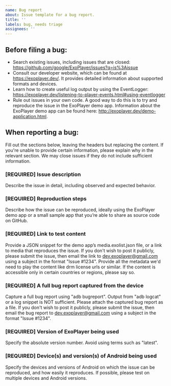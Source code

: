 ```yaml
---
name: Bug report
about: Issue template for a bug report.
title: ''
labels: bug, needs triage
assignees: ''
---
```


Before filing a bug:
-----------------------
- Search existing issues, including issues that are closed:
  https://github.com/google/ExoPlayer/issues?q=is%3Aissue
- Consult our developer website, which can be found at https://exoplayer.dev/.
  It provides detailed information about supported formats and devices.
- Learn how to create useful log output by using the EventLogger:
  https://exoplayer.dev/listening-to-player-events.html#using-eventlogger
- Rule out issues in your own code. A good way to do this is to try and
  reproduce the issue in the ExoPlayer demo app. Information about the ExoPlayer
  demo app can be found here:
  http://exoplayer.dev/demo-application.html.

When reporting a bug:
-----------------------
Fill out the sections below, leaving the headers but replacing the content. If
you're unable to provide certain information, please explain why in the relevant
section. We may close issues if they do not include sufficient information.

### [REQUIRED] Issue description
Describe the issue in detail, including observed and expected behavior.

### [REQUIRED] Reproduction steps
Describe how the issue can be reproduced, ideally using the ExoPlayer demo app
or a small sample app that you’re able to share as source code on GitHub.

### [REQUIRED] Link to test content
Provide a JSON snippet for the demo app’s media.exolist.json file, or a link to
media that reproduces the issue. If you don't wish to post it publicly, please
submit the issue, then email the link to dev.exoplayer@gmail.com using a subject
in the format "Issue #1234". Provide all the metadata we'd need to play the
content like drm license urls or similar. If the content is accessible only in
certain countries or regions, please say so.

### [REQUIRED] A full bug report captured from the device
Capture a full bug report using "adb bugreport". Output from "adb logcat" or a
log snippet is NOT sufficient. Please attach the captured bug report as a file.
If you don't wish to post it publicly, please submit the issue, then email the
bug report to dev.exoplayer@gmail.com using a subject in the format
"Issue #1234".

### [REQUIRED] Version of ExoPlayer being used
Specify the absolute version number. Avoid using terms such as "latest".

### [REQUIRED] Device(s) and version(s) of Android being used
Specify the devices and versions of Android on which the issue can be
reproduced, and how easily it reproduces. If possible, please test on multiple
devices and Android versions.

<!-- DO NOT DELETE
validate_template=true
template_path=.github/ISSUE_TEMPLATE/bug.md
-->
